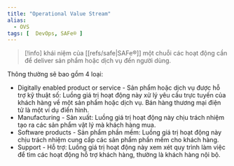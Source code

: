 ```yaml
---
title: "Operational Value Stream"
alias:
  - OVS
tags: [  DevOps, SAFe® ]
---
```


> [!info]
> khái niệm của [[refs/safe|SAFe®]]
> một chuỗi các hoạt động cần để deliver sản phẩm hoặc dịch vụ đến người dùng.

Thông thường sẽ bao gồm 4 loại:
* Digitally enabled product or service - Sản phẩm hoặc dịch vụ được hỗ trợ kỹ thuật số: Luồng giá trị hoạt động này xử lý yêu cầu trực tuyến của khách hàng về một sản phẩm hoặc dịch vụ. Bán hàng thương mại điện tử là một ví dụ điển hình.
* Manufacturing - Sản xuất: Luồng giá trị hoạt động này chịu trách nhiệm tạo ra các sản phẩm vật lý mà khách hàng mua.
* Software products - Sản phẩm phần mềm: Luồng giá trị hoạt động này chịu trách nhiệm cung cấp các sản phẩm phần mềm cho khách hàng.
* Support - Hỗ trợ: Luồng giá trị hoạt động này xem xét quy trình làm việc để tìm các hoạt động hỗ trợ khách hàng, thường là khách hàng nội bộ.
